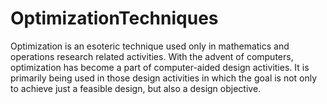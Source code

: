 # OptimizationTechniques
Optimization is an esoteric technique used only in mathematics and operations research related activities. With the advent of computers, optimization has become a part of computer-aided design activities. It is primarily being used in those design activities in which the goal is not only to achieve just a feasible design, but also a design objective.
